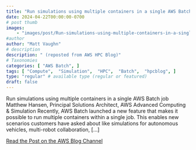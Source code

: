 ```yaml
---
title: "Run simulations using multiple containers in a single AWS Batch job"
date: 2024-04-22T00:00:00-0700
# post thumb
images:
    - "images/post/Run-simulations-using-multiple-containers-in-a-single-AWS-Batch-job-.png"
#author
author: "Matt Vaughn"
# description
description: " (reposted from AWS HPC Blog)"
# Taxonomies
categories: [ "AWS Batch", ]
tags: [ "Compute",  "Simulation",  "HPC",  "Batch",  "hpcblog", ]
type: "regular" # available type (regular or featured)
draft: false
---
```


Run simulations using multiple containers in a single AWS Batch job Matthew Hansen, Principal Solutions Architect, AWS Advanced Computing & Simulation Recently, AWS Batch launched a new feature that makes it possible to run multiple containers within a single job. This enables new scenarios customers have asked about like simulations for autonomous vehicles, multi-robot collaboration, […]

<a href="https://aws.amazon.com/blogs/hpc/run-simulations-using-multiple-containers-in-a-single-aws-batch-job/" class="btn btn-primary btn-lg active" role="button" aria-pressed="true" style="margin-top: 8px;">Read the Post on the AWS Blog Channel</a>